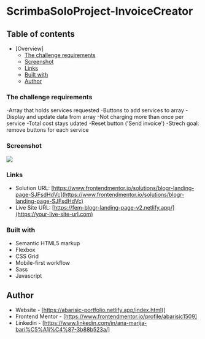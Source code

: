 # ScrimbaSoloProject-InvoiceCreator

## Table of contents

- [Overview]
  - [The challenge requirements](#the-challenge-requirements)
  - [Screenshot](#screenshot)
  - [Links](#links)
  - [Built with](#built-with)
  - [Author](#author)

### The challenge requirements

-Array that holds services requested
-Buttons to add services to array
-Display and update data from array
-Not charging more than once per service
-Total cost stays udated
-Reset button ('Send invoice')
-Strech goal: remove buttons for each service

### Screenshot

![](./screenshot.png)

### Links

- Solution URL: [https://www.frontendmentor.io/solutions/blogr-landing-page-SJFsdHdVc](https://www.frontendmentor.io/solutions/blogr-landing-page-SJFsdHdVc)
- Live Site URL: [https://fem-blogr-landing-page-v2.netlify.app/](https://your-live-site-url.com)

### Built with

- Semantic HTML5 markup
- Flexbox
- CSS Grid
- Mobile-first workflow
- Sass
- Javascript


## Author

- Website - [https://abarisic-portfolio.netlify.app/index.html)]
- Frontend Mentor - [https://www.frontendmentor.io/profile/abarisic1509]
- Linkedin - [https://www.linkedin.com/in/ana-marija-bari%C5%A1i%C4%87-3b88b523a/]
